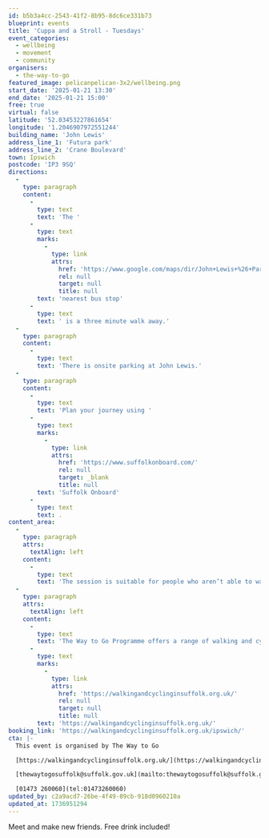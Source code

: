```yaml
---
id: b5b3a4cc-2543-41f2-8b95-8dc6ce331b73
blueprint: events
title: 'Cuppa and a Stroll - Tuesdays'
event_categories:
  - wellbeing
  - movement
  - community
organisers:
  - the-way-to-go
featured_image: pelicanpelican-3x2/wellbeing.png
start_date: '2025-01-21 13:30'
end_date: '2025-01-21 15:00'
free: true
virtual: false
latitude: '52.03453227861654'
longitude: '1.2046907972551244'
building_name: 'John Lewis'
address_line_1: 'Futura park'
address_line_2: 'Crane Boulevard'
town: Ipswich
postcode: 'IP3 9SQ'
directions:
  -
    type: paragraph
    content:
      -
        type: text
        text: 'The '
      -
        type: text
        marks:
          -
            type: link
            attrs:
              href: 'https://www.google.com/maps/dir/John+Lewis+%26+Partners+at+Home,+Futura+park,+Crane+Boulevard,+Ipswich/Euro+Retail+Park,+Ipswich+IP3+9SQ/@52.0336885,1.2015803,17z/data=!3m1!4b1!4m14!4m13!1m5!1m1!1s0x47d99fc9744254d7:0x9a71b8ec62dccd1b!2m2!1d1.2046908!2d52.0343541!1m5!1m1!1s0x47d99fcbc9b9b531:0x761a37ae51494cb2!2m2!1d1.2049195!2d52.0334144!3e2?entry=ttu&g_ep=EgoyMDI1MDExMC4wIKXMDSoASAFQAw%3D%3D'
              rel: null
              target: null
              title: null
        text: 'nearest bus stop'
      -
        type: text
        text: ' is a three minute walk away.'
  -
    type: paragraph
    content:
      -
        type: text
        text: 'There is onsite parking at John Lewis.'
  -
    type: paragraph
    content:
      -
        type: text
        text: 'Plan your journey using '
      -
        type: text
        marks:
          -
            type: link
            attrs:
              href: 'https://www.suffolkonboard.com/'
              rel: null
              target: _blank
              title: null
        text: 'Suffolk Onboard'
      -
        type: text
        text: .
content_area:
  -
    type: paragraph
    attrs:
      textAlign: left
    content:
      -
        type: text
        text: 'The session is suitable for people who aren’t able to walk easily. We’ll work up to a half mile walk slowly over a number of sessions and each location offers lots of seating.'
  -
    type: paragraph
    attrs:
      textAlign: left
    content:
      -
        type: text
        text: 'The Way to Go Programme offers a range of walking and cycling groups, which meet regularly in Ipswich and Lowestoft. You can find out more by visiting their website - '
      -
        type: text
        marks:
          -
            type: link
            attrs:
              href: 'https://walkingandcyclinginsuffolk.org.uk/'
              rel: null
              target: null
              title: null
        text: 'https://walkingandcyclinginsuffolk.org.uk/'
booking_link: 'https://walkingandcyclinginsuffolk.org.uk/ipswich/'
cta: |-
  This event is organised by The Way to Go 

  [https://walkingandcyclinginsuffolk.org.uk/](https://walkingandcyclinginsuffolk.org.uk/)

  [thewaytogosuffolk@suffolk.gov.uk](mailto:thewaytogosuffolk@suffolk.gov.uk)

  [01473 260060](tel:01473260060)
updated_by: c2a9acd7-26be-4f49-89cb-918d0960210a
updated_at: 1736951294
---
```

Meet and make new friends. Free drink included!
